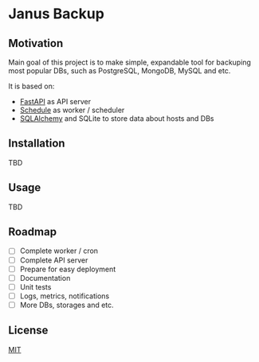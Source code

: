 # Janus Backup

## Motivation

Main goal of this project is to make simple, expandable tool for backuping most popular DBs,
such as PostgreSQL, MongoDB, MySQL and etc.

It is based on:

* [FastAPI](https://github.com/tiangolo/fastapi) as API server
* [Schedule](https://github.com/dbader/schedule) as worker / scheduler
* [SQLAlchemy](https://www.sqlalchemy.org/) and SQLite to store data about hosts and DBs

## Installation

TBD

## Usage

TBD

## Roadmap

- [ ] Complete worker / cron
- [ ] Complete API server
- [ ] Prepare for easy deployment
- [ ] Documentation
- [ ] Unit tests
- [ ] Logs, metrics, notifications
- [ ] More DBs, storages and etc.

## License
[MIT](https://choosealicense.com/licenses/mit/)
